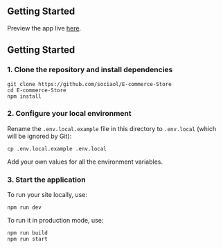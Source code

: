 ## Getting Started
Preview the app live [here](https://e-commerce-store-jet.vercel.app/).
## Getting Started

### 1. Clone the repository and install dependencies

```
git clone https://github.com/sociaol/E-commerce-Store
cd E-commerce-Store
npm install
```

### 2. Configure your local environment

Rename the `.env.local.example` file in this directory to `.env.local` (which will
be ignored by Git):

```
cp .env.local.example .env.local
```

Add your own values for all the environment variables.

### 3. Start the application

To run your site locally, use:

```
npm run dev
```

To run it in production mode, use:

```
npm run build
npm run start
```
